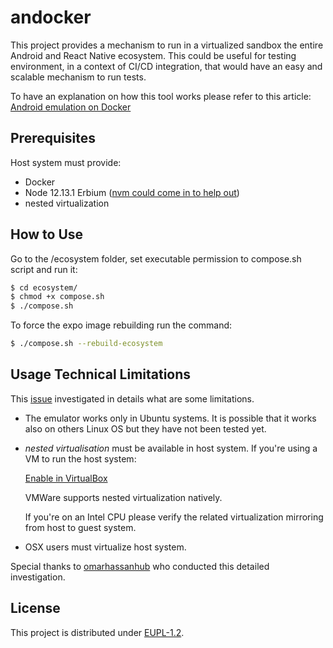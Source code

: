 # andocker

This project provides a mechanism to run in a virtualized sandbox the entire Android and React Native ecosystem.
This could be useful for testing environment, in a context of CI/CD integration, that would have an easy and scalable mechanism to run tests.

To have an explanation on how this tool works please refer to this article: [Android emulation on Docker](https://medium.com/@ccarcaci/android-emulation-on-docker-90d70ea95425)

## Prerequisites

Host system must provide:

* Docker
* Node 12.13.1 Erbium ([nvm could come in to help out](http://nvm.sh))
* nested virtualization

## How to Use

Go to the /ecosystem folder, set executable permission to compose.sh script and run it:

```bash
$ cd ecosystem/
$ chmod +x compose.sh
$ ./compose.sh
```

To force the expo image rebuilding run the command:

```bash
$ ./compose.sh --rebuild-ecosystem
```

## Usage Technical Limitations

This [issue](https://github.com/ccarcaci/andocker/issues/6) investigated in details what are some limitations.

* The emulator works only in Ubuntu systems. It is possible that it works also on others Linux OS but they have not been tested yet.
* *nested virtualisation* must be available in host system.
If you're using a VM to run the host system:

  [Enable in VirtualBox](https://docs.oracle.com/en/virtualization/virtualbox/6.0/relnotes/nested-virt-support.html)

  VMWare supports nested virtualization natively.

  If you're on an Intel CPU please verify the related virtualization mirroring from host to guest system.
* OSX users must virtualize host system.

Special thanks to [omarhassanhub](https://github.com/omarhassanhub) who conducted this detailed investigation.

## License

This project is distributed under [EUPL-1.2](https://eupl.eu/1.2/en).
